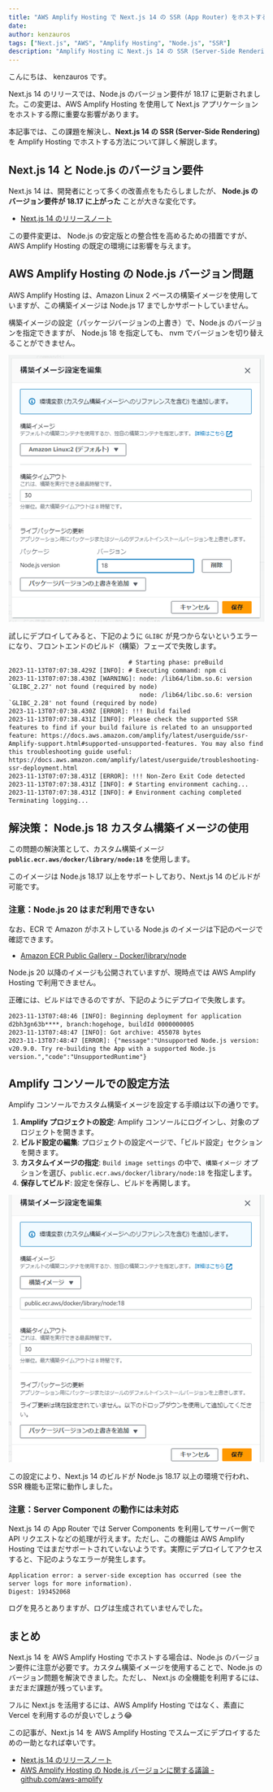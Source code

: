 ```yaml
---
title: "AWS Amplify Hosting で Next.js 14 の SSR (App Router) をホストする"
date: 
author: kenzauros
tags: ["Next.js", "AWS", "Amplify Hosting", "Node.js", "SSR"]
description: "Amplify Hosting に Next.js 14 の SSR (Server-Side Rendering) アプリをデプロイする方法を紹介します。"
---
```


こんにちは、 kenzauros です。

Next.js 14 のリリースでは、Node.js のバージョン要件が 18.17 に更新されました。この変更は、AWS Amplify Hosting を使用して Next.js アプリケーションをホストする際に重要な影響があります。

本記事では、この課題を解決し、**Next.js 14 の SSR (Server-Side Rendering)** を Amplify Hosting でホストする方法について詳しく解説します。

## Next.js 14 と Node.js のバージョン要件

Next.js 14 は、開発者にとって多くの改善点をもたらしましたが、 **Node.js のバージョン要件が 18.17 に上がった** ことが大きな変化です。

- [Next.js 14 のリリースノート](https://nextjs.org/blog/next-14)

この要件変更は、 Node.js の安定版との整合性を高めるための措置ですが、AWS Amplify Hosting の既定の環境には影響を与えます。

## AWS Amplify Hosting の Node.js バージョン問題

AWS Amplify Hosting は、Amazon Linux 2 ベースの構築イメージを使用していますが、この構築イメージは Node.js 17 までしかサポートしていません。

構築イメージの設定（パッケージバージョンの上書き）で、Node.js のバージョンを指定できますが、 Node.js 18 を指定しても、 nvm でバージョンを切り替えることができません。

![AWS Amplify Hosting の構築イメージ設定で Node.js のバージョンを指定](./images/specify-node-version-on-amplify-hosting.png "AWS Amplify Hosting の構築イメージ設定")

試しにデプロイしてみると、下記のように `GLIBC` が見つからないというエラーになり、フロントエンドのビルド（構築）フェーズで失敗します。

```
                                 # Starting phase: preBuild
2023-11-13T07:07:38.429Z [INFO]: # Executing command: npm ci
2023-11-13T07:07:38.430Z [WARNING]: node: /lib64/libm.so.6: version `GLIBC_2.27' not found (required by node)
                                    node: /lib64/libc.so.6: version `GLIBC_2.28' not found (required by node)
2023-11-13T07:07:38.430Z [ERROR]: !!! Build failed
2023-11-13T07:07:38.431Z [INFO]: Please check the supported SSR features to find if your build failure is related to an unsupported feature: https://docs.aws.amazon.com/amplify/latest/userguide/ssr-Amplify-support.html#supported-unsupported-features. You may also find this troubleshooting guide useful: https://docs.aws.amazon.com/amplify/latest/userguide/troubleshooting-ssr-deployment.html
2023-11-13T07:07:38.431Z [ERROR]: !!! Non-Zero Exit Code detected
2023-11-13T07:07:38.431Z [INFO]: # Starting environment caching...
2023-11-13T07:07:38.431Z [INFO]: # Environment caching completed
Terminating logging...
```

## 解決策： Node.js 18 カスタム構築イメージの使用

この問題の解決策として、カスタム構築イメージ **`public.ecr.aws/docker/library/node:18`** を使用します。

このイメージは Node.js 18.17 以上をサポートしており、Next.js 14 のビルドが可能です。

### 注意：Node.js 20 はまだ利用できない

なお、ECR で Amazon がホストしている Node.js のイメージは下記のページで確認できます。

- [Amazon ECR Public Gallery - Docker/library/node](https://gallery.ecr.aws/docker/library/node)

Node.js 20 以降のイメージも公開されていますが、現時点では AWS Amplify Hosting で利用できません。

正確には、ビルドはできるのですが、下記のようにデプロイで失敗します。

```
2023-11-13T07:48:46 [INFO]: Beginning deployment for application d2bh3gn63b****, branch:hogehoge, buildId 0000000005
2023-11-13T07:48:47 [INFO]: Got archive: 455078 bytes
2023-11-13T07:48:47 [ERROR]: {"message":"Unsupported Node.js version: v20.9.0. Try re-building the App with a supported Node.js version.","code":"UnsupportedRuntime"}
```

## Amplify コンソールでの設定方法

Amplify コンソールでカスタム構築イメージを設定する手順は以下の通りです。

1. **Amplify プロジェクトの設定**: Amplify コンソールにログインし、対象のプロジェクトを開きます。
2. **ビルド設定の編集**: プロジェクトの設定ページで、「ビルド設定」セクションを開きます。
3. **カスタムイメージの指定**: `Build image settings` の中で、`構築イメージ` オプションを選び、`public.ecr.aws/docker/library/node:18` を指定します。
4. **保存してビルド**: 設定を保存し、ビルドを再開します。

![AWS Amplify Hosting の構築イメージ設定でカスタムイメージを指定する](./images/specify-node-custom-image-on-amplify-hosting.png "AWS Amplify Hosting の構築イメージ設定でカスタムイメージを指定する")

この設定により、Next.js 14 のビルドが Node.js 18.17 以上の環境で行われ、SSR 機能も正常に動作しました。

### 注意：Server Component の動作には未対応

Next.js 14 の App Router では Server Components を利用してサーバー側で API リクエストなどの処理が行えます。ただし、この機能は AWS Amplify Hosting ではまだサポートされていないようです。実際にデプロイしてアクセスすると、下記のようなエラーが発生します。

```
Application error: a server-side exception has occurred (see the server logs for more information).
Digest: 193452068
```

ログを見ろとありますが、ログは生成されていませんでした。

## まとめ

Next.js 14 を AWS Amplify Hosting でホストする場合は、Node.js のバージョン要件に注意が必要です。カスタム構築イメージを使用することで、Node.js のバージョン問題を解決できました。ただし、 Next.js の全機能を利用するには、まだまだ課題が残っています。

フルに Next.js を活用するには、AWS Amplify Hosting ではなく、素直に Vercel を利用するのが良いでしょう😂

この記事が、Next.js 14 を AWS Amplify Hosting でスムーズにデプロイするための一助となれば幸いです。

- [Next.js 14 のリリースノート](https://nextjs.org/blog/next-14)
- [AWS Amplify Hosting の Node.js バージョンに関する議論 - github.com/aws-amplify](https://github.com/aws-amplify/amplify-hosting/issues/3779)
